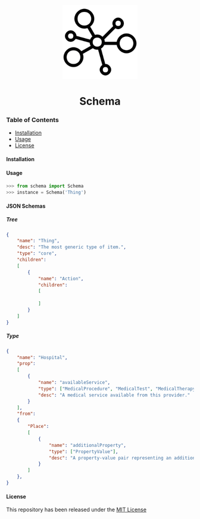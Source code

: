 <div align="center">
    <img src=".github/logo.png" width="200">
    <h1>Schema</h1>
</div>

### Table of Contents
* [Installation](#installation)
* [Usage](#usage)
* [License](#license)

#### Installation

#### Usage
```python
>>> from schema import Schema
>>> instance = Schema('Thing')
```

#### JSON Schemas
##### Tree
```json
{
    "name": "Thing",
    "desc": "The most generic type of item.",
    "type": "core",
    "children":
    [
        {
            "name": "Action",
            "children":
            [
                
            ]
        }
    ]
}
```

##### Type
```json
{
    "name": "Hospital",
    "prop":
    [
        {
            "name": "availableService",
            "type": ["MedicalProcedure", "MedicalTest", "MedicalTherapy"],
            "desc": "A medical service available from this provider."
        }
    ],
    "from":
    {
        "Place":
        [
            {
                "name": "additionalProperty",
                "type": ["PropertyValue"],
                "desc": "A property-value pair representing an additional characteristics of the entitity..."
            }   
        ]
    },
}
```

#### License
This repository has been released under the [MIT License](LICENSE)
